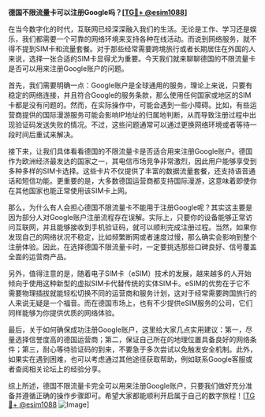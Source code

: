 **德国不限流量卡可以注册Google吗？[[TG💪+ @esim1088](https://t.me/s/esim1088)]**

在当今数字化的时代，互联网已经深深融入我们的生活。无论是工作、学习还是娱乐，我们都需要一个可靠的网络环境来支持各种在线活动。而说到网络服务，就不得不提到SIM卡和流量套餐。对于那些经常需要跨境旅行或者长期居住在外国的人来说，选择一张合适的SIM卡显得尤为重要。今天我们就来聊聊德国的不限流量卡是否可以用来注册Google账户的问题。

首先，我们需要明确一点：Google账户是全球通用的服务，理论上来说，只要有稳定的网络连接，并且符合Google的服务条款，那么使用任何国家或地区的SIM卡都是没有问题的。然而，在实际操作中，可能会遇到一些小障碍。比如，有些运营商提供的国际漫游服务可能会影响IP地址的归属地判断，从而导致注册过程中出现验证码发送失败的情况。不过，这些问题通常可以通过更换网络环境或者等待一段时间后重试来解决。

接下来，让我们具体看看德国的不限流量卡是否适合用来注册Google账户。德国作为欧洲经济最发达的国家之一，其电信市场竞争非常激烈，因此用户能够享受到多种多样的SIM卡选择。这些卡片不仅提供了丰富的数据流量套餐，还支持语音通话和短信功能。更重要的是，大多数德国运营商都支持国际漫游，这意味着即使你在其他国家也能正常使用该SIM卡上网。

那么，为什么有人会担心德国不限流量卡不能用于注册Google呢？其实这主要是因为部分人对Google账户注册流程存在误解。实际上，只要你的设备能够正常访问互联网，并且能够接收到手机验证码，就可以顺利完成注册过程。当然，如果你发现自己的网络状况不稳定，比如频繁断网或者速度过慢，那么确实会影响到整个注册体验。因此，在选择德国不限流量卡时，一定要挑选那些口碑良好、信号覆盖全面的运营商产品。

另外，值得注意的是，随着电子SIM卡（eSIM）技术的发展，越来越多的人开始倾向于使用这种新型的虚拟SIM卡代替传统的实体SIM卡。eSIM的优势在于它不需要物理插拔就能轻松切换不同的运营商和服务计划，这对于经常需要跨国旅行的人来说无疑是一个福音。而在德国市场上，也有不少提供eSIM服务的公司，它们同样能够为你提供优质的网络体验。

最后，关于如何确保成功注册Google账户，这里给大家几点实用建议：第一，尽量选择信誉度高的德国运营商；第二，保证自己所在的地理位置具备良好的网络条件；第三，耐心等待验证码的到来，不要急于多次尝试以免触发安全机制。此外，如果实在遇到困难，也可以考虑通过其他途径获取帮助，例如联系Google客服或者查阅相关论坛上的经验分享。

综上所述，德国不限流量卡完全可以用来注册Google账户，只要我们做好充分准备并遵循正确的操作步骤即可。希望大家都能顺利开启属于自己的数字旅程！[[TG💪+ @esim1088](https://t.me/s/esim1088) ![Image](https://i.postimg.cc/4NQfJmqS/Snipaste-2025-05-13-00-14-12.png)]